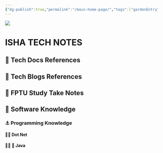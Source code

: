 ```yaml
---
{"dg-publish":true,"permalink":"/main-home-page/","tags":["gardenEntry"]}
---
```



![](https://i.pinimg.com/564x/7f/17/f0/7f17f02600103f79e9c40b10cd292720.jpg)

# ISHA TECH NOTES

## 🚢 Tech Docs References

## 🚢 Tech Blogs References

## 🚢 FPTU Study Take Notes

## 🚢 Software Knowledge
### ⚓ Programming Knowledge
#### 🏴‍☠️ Dot Net
#### 🏴‍☠️ 🚢 Java

